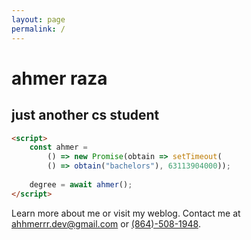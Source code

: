 ```yaml
---
layout: page
permalink: /
---
```


# ahmer raza

## just another cs student

```html
<script>
    const ahmer =
        () => new Promise(obtain => setTimeout(
        () => obtain("bachelors"), 63113904000));
    
    degree = await ahmer();
</script>
```

Learn more about me or visit my weblog. Contact me at [ahhmerrr.dev@gmail.com](mailto:ahhmerrr.dev@gmail.com) or [(864)-508-1948](tel:8645081948).
